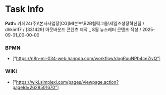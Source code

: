 # Task Info

**Path:** 카페24(주)\본사사업장\[CG]MI본부\B2B협력그룹\세일즈성장혁신팀 / dhkim17 / [331429] 아웃바운드 콘텐츠 제작 _ 8월 뉴스레터 콘텐츠 작성 / 2025-09-01_00-00-00

### BPMN
- ["https://n8n-mi-034-web.hanpda.com/workflow/dogRuuNPb4ceZivQ"]

### WIKI
- ["https://wiki.simplexi.com/pages/viewpage.action?pageId=2628501670"]

